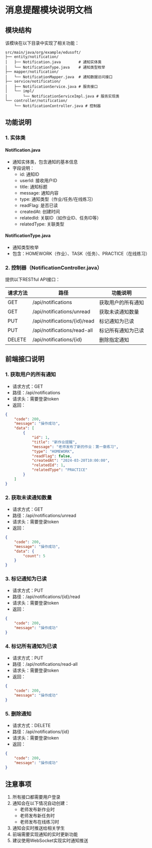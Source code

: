 # 消息提醒模块说明文档

## 模块结构

该模块在以下目录中实现了相关功能：

```
src/main/java/org/example/edusoft/
├── entity/notification/
│   ├── Notification.java        # 通知实体类
│   └── NotificationType.java    # 通知类型枚举
├── mapper/notification/
│   └── NotificationMapper.java  # 通知数据访问接口
├── service/notification/
│   ├── NotificationService.java # 服务接口
│   └── impl/
│       └── NotificationServiceImpl.java # 服务实现类
└── controller/notification/
    └── NotificationController.java # 控制器
```

## 功能说明

### 1. 实体类
#### Notification.java
- 通知实体类，包含通知的基本信息
- 字段说明：
  - id: 通知ID
  - userId: 接收用户ID
  - title: 通知标题
  - message: 通知内容
  - type: 通知类型（作业/任务/在线练习）
  - readFlag: 是否已读
  - createdAt: 创建时间
  - relatedId: 关联ID（如作业ID、任务ID等）
  - relatedType: 关联类型

#### NotificationType.java
- 通知类型枚举
- 包含：HOMEWORK（作业）、TASK（任务）、PRACTICE（在线练习）

### 2. 控制器（NotificationController.java）
提供以下RESTful API接口：

| 请求方法 | 路径 | 功能说明 |
|---------|------|---------|
| GET | /api/notifications | 获取用户的所有通知 |
| GET | /api/notifications/unread | 获取未读通知数量 |
| PUT | /api/notifications/{id}/read | 标记通知为已读 |
| PUT | /api/notifications/read-all | 标记所有通知为已读 |
| DELETE | /api/notifications/{id} | 删除指定通知 |

## 前端接口说明

### 1. 获取用户的所有通知
- 请求方式：GET
- 路径：/api/notifications
- 请求头：需要登录token
- 返回：
```json
{
    "code": 200,
    "message": "操作成功",
    "data": [
        {
            "id": 1,
            "title": "新作业提醒",
            "message": "老师发布了新的作业：第一章练习",
            "type": "HOMEWORK",
            "readFlag": false,
            "createdAt": "2024-03-20T10:00:00",
            "relatedId": 1,
            "relatedType": "PRACTICE"
        }
    ]
}
```

### 2. 获取未读通知数量
- 请求方式：GET
- 路径：/api/notifications/unread
- 请求头：需要登录token
- 返回：
```json
{
    "code": 200,
    "message": "操作成功",
    "data": {
        "count": 5
    }
}
```

### 3. 标记通知为已读
- 请求方式：PUT
- 路径：/api/notifications/{id}/read
- 请求头：需要登录token
- 返回：
```json
{
    "code": 200,
    "message": "操作成功"
}
```

### 4. 标记所有通知为已读
- 请求方式：PUT
- 路径：/api/notifications/read-all
- 请求头：需要登录token
- 返回：
```json
{
    "code": 200,
    "message": "操作成功"
}
```

### 5. 删除通知
- 请求方式：DELETE
- 路径：/api/notifications/{id}
- 请求头：需要登录token
- 返回：
```json
{
    "code": 200,
    "message": "操作成功"
}
```

## 注意事项
1. 所有接口都需要用户登录
2. 通知会在以下情况自动创建：
   - 老师发布新作业时
   - 老师发布新任务时
   - 老师发布在线练习时
3. 通知会实时推送给相关学生
4. 前端需要实现通知的实时更新功能
5. 建议使用WebSocket实现实时通知推送 